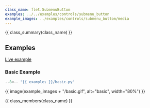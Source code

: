 ```yaml
---
class_name: flet.SubmenuButton
examples: ../../examples/controls/submenu_button
example_images: ../examples/controls/submenu_button/media
---
```


{{ class_summary(class_name) }}

## Examples

[Live example](https://flet-controls-gallery.fly.dev/buttons/submenubutton)

### Basic Example

```python
--8<-- "{{ examples }}/basic.py"
```

{{ image(example_images + "/basic.gif", alt="basic", width="80%") }}


{{ class_members(class_name) }}

